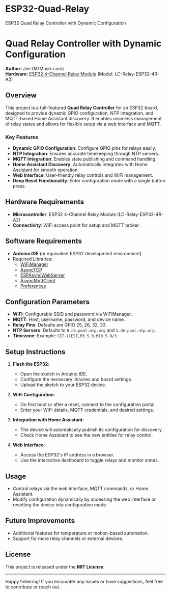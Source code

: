 # ESP32-Quad-Relay
ESP32 Quad Relay Controller with Dynamic Configuration
# Quad Relay Controller with Dynamic Configuration

**Author:** Jim (M1Musik.com)  
**Hardware:** [ESP32 4-Channel Relay Module](https://amzn.eu/d/8gHN66b) (Model: LC-Relay-ESP32-4R-A2)

## Overview

This project is a full-featured **Quad Relay Controller** for an ESP32 board, designed to provide dynamic GPIO configuration, NTP integration, and MQTT-based Home Assistant discovery. It enables seamless management of relay states and allows for flexible setup via a web interface and MQTT.

### Key Features
- **Dynamic GPIO Configuration**: Configure GPIO pins for relays easily.
- **NTP Integration**: Ensures accurate timekeeping through NTP servers.
- **MQTT Integration**: Enables state publishing and command handling.
- **Home Assistant Discovery**: Automatically integrates with Home Assistant for smooth operation.
- **Web Interface**: User-friendly relay controls and WiFi management.
- **Deep Reset Functionality**: Enter configuration mode with a single button press.

## Hardware Requirements
- **Microcontroller**: ESP32 4-Channel Relay Module (LC-Relay-ESP32-4R-A2)
- **Connectivity**: WiFi access point for setup and MQTT broker.

## Software Requirements
- **Arduino IDE** (or equivalent ESP32 development environment)
- Required Libraries:
  - [WiFiManager](https://github.com/tzapu/WiFiManager)
  - [AsyncTCP](https://github.com/me-no-dev/AsyncTCP)
  - [ESPAsyncWebServer](https://github.com/me-no-dev/ESPAsyncWebServer)
  - [AsyncMqttClient](https://github.com/marvinroger/async-mqtt-client)
  - [Preferences](https://github.com/espressif/arduino-esp32)

## Configuration Parameters
- **WiFi**: Configurable SSID and password via WiFiManager.
- **MQTT**: Host, username, password, and device name.
- **Relay Pins**: Defaults are GPIO 25, 26, 32, 33.
- **NTP Servers**: Defaults to `0.de.pool.ntp.org` and `1.de.pool.ntp.org`.
- **Timezone**: Example: `CET-1CEST,M3.5.0,M10.5.0/3`.

## Setup Instructions
1. **Flash the ESP32**:
   - Open the sketch in Arduino IDE.
   - Configure the necessary libraries and board settings.
   - Upload the sketch to your ESP32 device.

2. **WiFi Configuration**:
   - On first boot or after a reset, connect to the configuration portal.
   - Enter your WiFi details, MQTT credentials, and desired settings.

3. **Integration with Home Assistant**:
   - The device will automatically publish its configuration for discovery.
   - Check Home Assistant to see the new entities for relay control.

4. **Web Interface**:
   - Access the ESP32's IP address in a browser.
   - Use the interactive dashboard to toggle relays and monitor states.

## Usage
- Control relays via the web interface, MQTT commands, or Home Assistant.
- Modify configuration dynamically by accessing the web interface or resetting the device into configuration mode.

## Future Improvements
- Additional features for temperature or motion-based automation.
- Support for more relay channels or external devices.

## License
This project is released under the **MIT License**.

---

Happy tinkering! If you encounter any issues or have suggestions, feel free to contribute or reach out.
